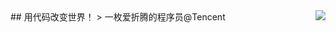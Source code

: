 <!-- <img align="right" src="https://github-readme-stats.vercel.app/api?username=weijiyang&count_private=true&show_icons=true&icon_color=718096&text_color=718096&bg_color=ffffff&hide_title=true" /> -->

<img align="right" src="https://wwcdn.weixin.qq.com/node/wework/images/202210211043.09693c9465.png" />
## 用代码改变世界！
> 一枚爱折腾的程序员@Tencent

